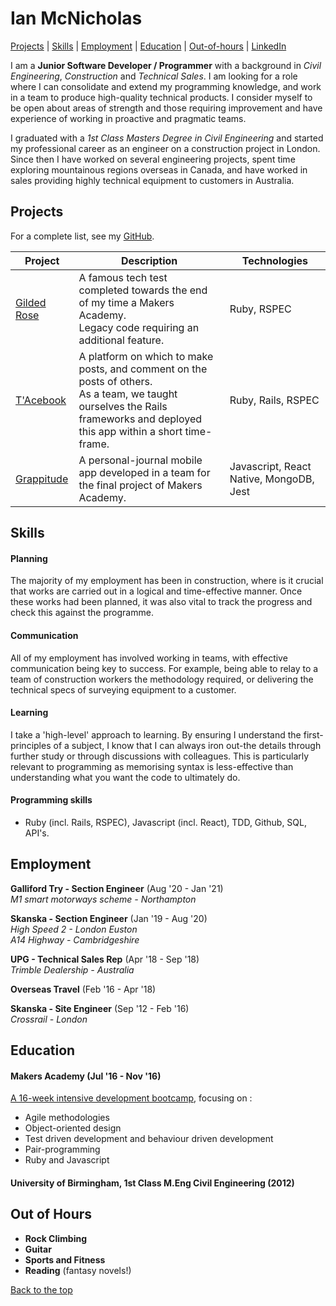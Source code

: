 # Ian McNicholas #

[Projects](#projects) | [Skills](#skills) | [Employment](#employment) | [Education](#education) | [Out-of-hours](#out-of-hours) | [LinkedIn](https://www.linkedin.com/in/ian-mcnicholas-7a97a8175/)

I am a **Junior Software Developer / Programmer** with a background in *Civil Engineering*, *Construction* and *Technical Sales*.  I am looking for a role where I can consolidate and extend my programming knowledge, and work in a team to produce high-quality technical products.  I consider myself to be open about areas of strength and those requiring improvement and have experience of working in proactive and pragmatic teams.

I graduated with a *1st Class Masters Degree in Civil Engineering* and started my professional career as an engineer on a construction project in London.  Since then I have worked on several engineering projects, spent time exploring mountainous regions overseas in Canada, and have worked in sales providing highly technical equipment to customers in Australia.


## Projects

For a complete list, see my [GitHub](https://github.com/ianmcnicholas?tab=repositories).

| Project   | Description | Technologies |
|---        |---         |---           |
| [Gilded Rose](https://github.com/ianmcnicholas/GildedRose-Ruby) | A famous tech test completed towards the end of my time a Makers Academy.  <br> Legacy code requiring an additional feature.  | Ruby, RSPEC |
|[T'Acebook](https://github.com/ianmcnicholas/acebook-team.1)| A platform on which to make posts, and comment on the posts of others.  <br> As a team, we taught ourselves the Rails frameworks and deployed this app within a short time-frame. | Ruby, Rails, RSPEC|
| [Grappitude](https://github.com/kasey-purvor/Grappitude) | A personal-journal mobile app developed in a team for the final project of Makers Academy. | Javascript, React Native, MongoDB, Jest |


## Skills

#### Planning

The majority of my employment has been in construction, where is it crucial that works are carried out in a logical and time-effective manner.  Once these works had been planned, it was also vital to track the progress and check this against the programme.

#### Communication

All of my employment has involved working in teams, with effective communication being key to success.  For example, being able to relay to a team of construction workers the methodology required, or delivering the technical specs of surveying equipment to a customer.

#### Learning

I take a 'high-level' approach to learning.  By ensuring I understand the first-principles of a subject, I know that I can always iron out-the details through further study or through discussions with colleagues.  This is particularly relevant to programming as memorising syntax is less-effective than understanding what you want the code to ultimately do.

#### Programming skills

- Ruby (incl. Rails, RSPEC), Javascript (incl. React), TDD, Github, SQL, API's.


## Employment

**Galliford Try - Section Engineer** (Aug '20 - Jan '21)    
*M1 smart motorways scheme - Northampton*  

**Skanska - Section Engineer** (Jan '19 - Aug '20)    
*High Speed 2 - London Euston* <br>
*A14 Highway - Cambridgeshire*

**UPG - Technical Sales Rep** (Apr '18 - Sep '18)   
*Trimble Dealership - Australia*

**Overseas Travel** (Feb '16 - Apr '18)

**Skanska - Site Engineer** (Sep '12 - Feb '16)    
*Crossrail - London*


## Education

#### Makers Academy (Jul '16 - Nov '16)

[A 16-week intensive development bootcamp](https://makers.tech/), focusing on :

- Agile methodologies
- Object-oriented design
- Test driven development and behaviour driven development
- Pair-programming
- Ruby and Javascript

#### University of Birmingham, 1st Class M.Eng Civil Engineering (2012)


## Out of Hours

* **Rock Climbing**
* **Guitar**
* **Sports and Fitness**
* **Reading** (fantasy novels!)


[Back to the top](#ian-mcnicholas)

